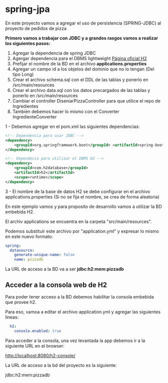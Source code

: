 # spring-jpa
En este proyecto vamos a agregar el uso de persistencia (SPRING-JDBC) al proyecto de pedidos de pizza


**Primero vamos a trabajar con JDBC y a grandes rasgos vamos a realizar los siguientes pasos:**

<ol>
	<li>Agregar la dependencia de spring JDBC</li>
	<li>Agergar dependencia para el DBMS lightweight <a href="https://www.h2database.com/html/main.html">Página oficial H2</a></li>
	<li>Prefijar el nombre de la BD en el archivo <b>applications.properties</b></li>
	<li>Agregar un campo id a los objetos del dominio que no lo tengan (Del tipo Long)</li>
	<li>Crear el archivo schema.sql con el DDL de las tablas y ponerlo en /src/main/resources</li>
	<li>Crear el archivo data.sql con los datos precargados de las tablas y ponerlo en /src/main/resources</li> 
	<li>Cambiar el controller DiseniarPizzaController para que utilice el repo de Ingredientes</li>
	<li>También debemos hacer lo mismo con el Converter IngredienteConverter</li> 
</ol>


1 - Debemos agregar en el pom.xml las siguientes dependencias:

```xml
<!-- Dependencia para usar JDBC -->
<dependency> 
	<groupId>org.springframework.boot</groupId> <artifactId>spring-boot-starter-jdbc</artifactId>
</dependency>

<!-- Dependecia para utilizar el DBMS H2 -->
<dependency>
    <groupId>com.h2database</groupId>
    <artifactId>h2</artifactId>
    <scope>runtime</scope>
</dependency>

```

3 - El nombre de la base de datos H2 se debe configurar en el archivo applications.properties (Si no se fija el nombre, se crea de forma aleatoria)

En este ejemplo vamos y para proposito de desarrollo vamos a utilizar la BD embebida H2.

El archiv applications se encuentra en la carpeta "src/main/resources".

Podemos substituir este archivo por "application.yml" y expresar lo mismo en este nuevo formato:

```yml
spring:
  datasource:
    generate-unique-name: false
    name: pizzadb
```

La URL de acceso a la BD va a ser **jdbc:h2:mem:pizzadb**


## Acceder a la consola web de H2

Para poder tener acceso a la BD debemos habilitar la consola embebida que provee h2.

Para eso, vamoa a editar el archivo application.yml y agregar las siguientes lineas:

```yml
  h2:
    console.enabled: true
```

Para acceder a la consola, una vez levantada la app debemos ir a la siguiente URL en el browser:

[http://localhost:8080/h2-console/](http://localhost:8080/h2-console/)


La URL de acceso a la bd del proyecto es la siguiente:

jdbc:h2:mem:pizzadb